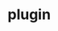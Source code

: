 # plugin 
<?php
/*
  Plugin Name: Custom Page Template
  Description: A plugin that creates a new custom page with a custom template.
  Version: 1.0
  Author: ChatGPT
*/

add_action( 'admin_menu', 'create_custom_page' );

function create_custom_page() {
  add_menu_page(
    'Custom Page',
    'Custom Page',
    'manage_options',
    'custom-page',
    'display_custom_page',
    'dashicons-admin-page',
    6
  );
}

function display_custom_page() {
  include( 'custom-page-template.php' );
}
